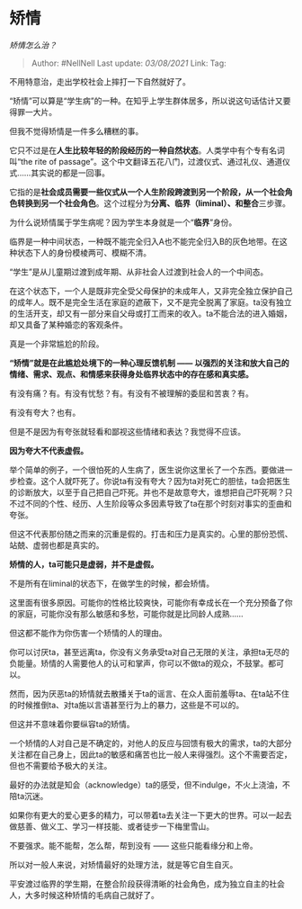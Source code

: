 # 矫情
*矫情怎么治？*

> Author: #NellNell
> Last update: *03/08/2021*
> Link:
> Tag:

不用特意治，走出学校社会上摔打一下自然就好了。

“矫情”可以算是“学生病”的一种。在知乎上学生群体居多，所以说这句话估计又要得罪一大片。

但我不觉得矫情是一件多么糟糕的事。

它只不过是在**人生比较年轻的阶段经历的一种自然状态**。人类学中有个专有名词叫“the rite of passage”。这个中文翻译五花八门，过渡仪式、通过礼仪、通道仪式……其实说的都是一回事。

它指的是**社会成员需要一些仪式从一个人生阶段跨渡到另一个阶段，从一个社会角色转换到另一个社会角色**。这个过程分为**分离、临界（liminal）、和整合**三步骤。

为什么说矫情属于学生病呢？因为学生本身就是一个“**临界**”身份。

临界是一种中间状态，一种既不能完全归入A也不能完全归入B的灰色地带。在这种状态下人的身份模棱两可、模糊不清。

“学生”是从儿童期过渡到成年期、从非社会人过渡到社会人的一个中间态。

在这个状态下，一个人是既非完全受父母保护的未成年人，又非完全独立保护自己的成年人。既不是完全生活在家庭的遮蔽下，又不是完全脱离了家庭。ta没有独立的生活开支，却又有一部分来自父母或打工而来的收入。ta不能合法的进入婚姻，却又具备了某种婚恋的客观条件。

真是一个非常尴尬的阶段。

**“矫情”就是在此尴尬处境下的一种心理反馈机制 —— 以强烈的关注和放大自己的情绪、需求、观点、和情感来获得身处临界状态中的存在感和真实感。**

有没有痛？有。有没有忧愁？有。有没有不被理解的委屈和苦衷？有。

有没有夸大？也有。

但是不是因为有夸张就轻看和鄙视这些情绪和表达？我觉得不应该。

**因为夸大不代表虚假。**

举个简单的例子，一个很怕死的人生病了，医生说你这里长了一个东西。要做进一步检查。这个人就吓死了。你说ta有没有夸大？因为ta对死亡的胆怯，ta会把医生的诊断放大，以至于自己把自己吓死。并也不是故意夸大，谁想把自己吓死啊？只不过不同的个性、经历、人生阶段等众多因素导致了ta在那个时刻对事实的歪曲和夸张。

但这不代表那份随之而来的沉重是假的。打击和压力是真实的。心里的那份恐慌、站兢、虚弱也都是真实的。

**矫情的人，ta可能只是虚弱，并不是虚假。**

不是所有在liminal的状态下，在做学生的时候，都会矫情。

这里面有很多原因。可能你的性格比较爽快，可能你有幸成长在一个充分预备了你的家庭，可能你没有那么敏感和多愁，可能你就是比同龄人成熟……

但这都不能作为你伤害一个矫情的人的理由。

你可以讨厌ta，甚至远离ta，你没有义务承受ta对自己无限的关注，承担ta无尽的负能量。矫情的人需要他人的认可和掌声，你可以不做ta的观众，不鼓掌。都可以。

然而，因为厌恶ta的矫情就去散播关于ta的谣言、在众人面前羞辱ta、在ta站不住的时候推倒ta、对ta施以言语甚至行为上的暴力，这些是不可以的。

但这并不意味着你要纵容ta的矫情。

一个矫情的人对自己是不确定的，对他人的反应与回馈有极大的需求，ta的大部分关注都在自己身上，因此ta的敏感和痛苦也比一般人来得强烈。这个不需要否定，但也不需要给予极大的关注。

最好的办法就是知会（acknowledge）ta的感受，但不indulge，不火上浇油，不陪ta沉迷。

如果你有更大的爱心更多的精力，可以带着ta去关注一下更大的世界。可以一起去做慈善、做义工、学习一样技能、或者徒步一下梅里雪山。

不要强求。能不能帮，怎么帮，帮到没有 —— 这些只能看缘分和上帝。

所以对一般人来说，对矫情最好的处理方法，就是等它自生自灭。

平安渡过临界的学生期，在整合阶段获得清晰的社会角色，成为独立自主的社会人，大多时候这种矫情的毛病自己就好了。
